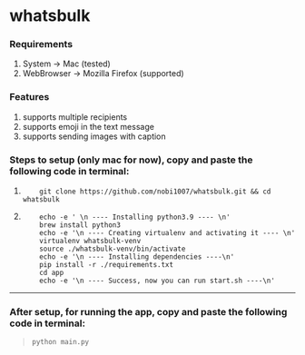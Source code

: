 # whatsbulk

### Requirements
1. System -> Mac (tested)
2. WebBrowser -> Mozilla Firefox (supported)


### Features
1. supports multiple recipients
2. supports emoji in the text message
3. supports sending images with caption


### Steps to setup (only mac for now), copy and paste the following code in terminal:
1. ``` 
       git clone https://github.com/nobi1007/whatsbulk.git && cd whatsbulk
    ```

2. ``` 
       echo -e ' \n ---- Installing python3.9 ---- \n'
       brew install python3
       echo -e '\n ---- Creating virtualenv and activating it ---- \n'
       virtualenv whatsbulk-venv 
       source ./whatsbulk-venv/bin/activate
       echo -e '\n ---- Installing dependencies ----\n'
       pip install -r ./requirements.txt
       cd app
       echo -e '\n ---- Success, now you can run start.sh ----\n'
    ```


---------------------

### After setup, for running the app, copy and paste the following code in terminal:
> `python main.py`
